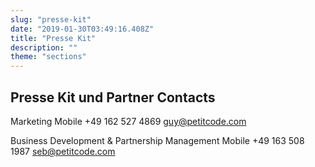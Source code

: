 ```yaml
---
slug: "presse-kit"
date: "2019-01-30T03:49:16.408Z"
title: "Presse Kit"
description: ""
theme: "sections"
---
```


<Sections>
<Section>
<SectionContent>

# Presse Kit und Partner Contacts

<Grid centered>
<Person name="Guy de Macedo Behrndt" image="guy-square.jpg">

Marketing
Mobile +49 162 527 4869
[guy@petitcode.com](mailto:guy@petitcode.com)

</Person>
<Person name="Sebastian Melz" image="seb-square.jpg">

Business Development & Partnership Management
Mobile +49 163 508 1987
[seb@petitcode.com](mailto:seb@petitcode.com)

</Person>
</Grid>
</SectionContent>
</Section>
</Sections>
